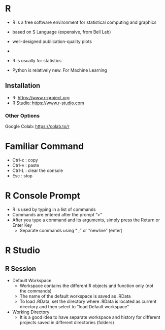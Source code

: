 # R

- R is a free software environment for statistical computing and graphics
- based on S Language (expensive, from Bell Lab)
- well-designed publication-quality plots
- 



- R is usually for statistics
- Python is relatively new. For Machine Learning

## Installation

- R: https://www.r-project.org
- R Studio: https://www.r-studio.com

### Other Options

Google Colab: https://colab.to/r

# Familiar Command

- Ctrl-c : copy
- Ctrl-v : paste
- Ctrl-L : clear the console
- Esc : stop

# R Console Prompt

- R is used by typing in a list of commands
- Commands are entered after the prompt “>”
- After you type a command and its arguments, 
simply press the Return or Enter Key
  - Separate commands using “ ;” or “newline” 
(enter)

# R Studio

## R Session

- Default Workspace
  - Workspace contains the different R objects and function only (not the commands)
  - The name of the default workspace is saved as .RData
  - To load .RData, set the directory where .RData is located as current directory and then select to “load Default workspace”
- Working Directory
  - It is a good idea to have separate workspace and history for different projects saved in different directories (folders)

# 